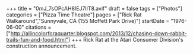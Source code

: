 +++
title = "0mJ_7sOPcAH8lEJ7lIT8.avif"
draft = false
tags = ["Photos"]
categories = ["Pizza Time Theatre"]
pages = ["Rick Rat Walkaround","Sunnyvale, CA (155 Moffett Park Drive)"]
startDate = "1976-06-00"
citations = ["http://allincolorforaquarter.blogspot.com/2013/12/chasing-down-rabbit-trails-fun-and-food.html"]
+++
Rick Rat at the Atari Consumer Division's construction announcement.
